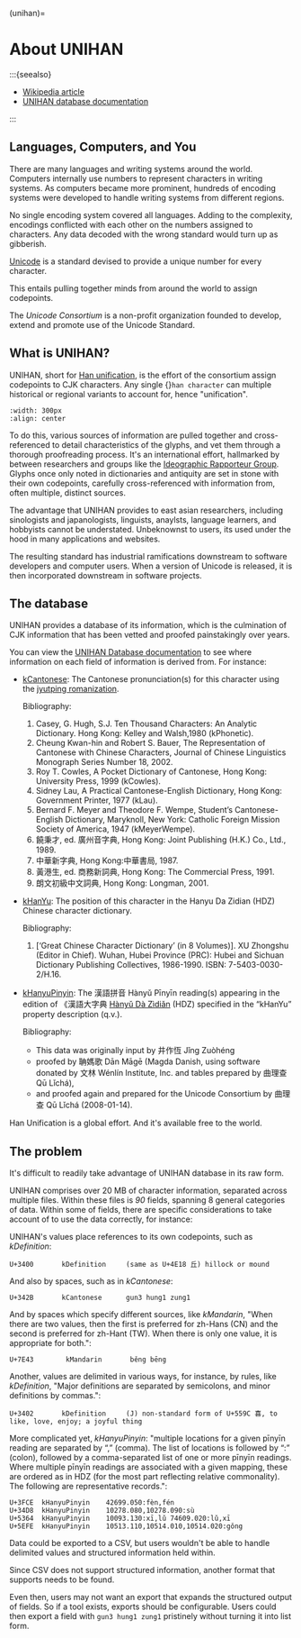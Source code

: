 (unihan)=

# About UNIHAN

:::{seealso}

- [Wikipedia article](<https://en.wikipedia.org/wiki/Han_unification>)
- [UNIHAN database documentation][unihan database documentation]

:::

## Languages, Computers, and You

There are many languages and writing systems around the world. Computers
internally use numbers to represent characters in writing systems. As
computers became more prominent, hundreds of encoding systems were
developed to handle writing systems from different regions.

No single encoding system covered all languages. Adding to the complexity,
encodings conflicted with each other on the numbers assigned to
characters. Any data decoded with the wrong standard would turn up as
gibberish.

[Unicode][unicode] is a standard devised to provide a unique number for every
character.

This entails pulling together minds from around the world to assign codepoints.

The *Unicode Consortium* is a non-profit organization founded to develop,
extend and promote use of the Unicode Standard.

## What is UNIHAN?

UNIHAN, short for [Han unification][han unification], is the effort of the consortium
assign codepoints to CJK characters. Any single {}`han character` can
multiple historical or regional variants to account for, hence "unification".

```{image} _static/img/sword_variants.png
:width: 300px
:align: center

```

To do this, various sources of information are pulled together and cross-referenced
to detail characteristics of the glyphs, and vet them through a thorough
proofreading process. It's an international effort, hallmarked by between
researchers and groups like the [Ideographic Rapporteur Group][ideographic rapporteur group]. Glyphs
once only noted in dictionaries and antiquity are set in stone with
their own codepoints, carefully cross-referenced with information from,
often multiple, distinct sources.

The advantage that UNIHAN provides to east asian researchers, including
sinologists and japanologists, linguists, anaylsts, language learners, and
hobbyists cannot be understated. Unbeknownst to users, its used under the hood
in many applications and websites.

The resulting standard has industrial ramifications downstream to
software developers and computer users. When a version of Unicode is
released, it is then incorporated downstream in software projects.

## The database

UNIHAN provides a database of its information, which is the culmination
of CJK information  that has been vetted and proofed painstakingly over years.

You can view the [UNIHAN Database documentation][unihan database documentation] to see where information
on each field of information is derived from. For instance:

- [kCantonese](<http://www.unicode.org/reports/tr38/#kCantonese>):
  The Cantonese pronunciation(s) for this character using the
  [jyutping romanization][jyutping romanization].

  Bibliography:

  1. Casey, G. Hugh, S.J. Ten Thousand Characters: An Analytic Dictionary. Hong Kong: Kelley and Walsh,1980 (kPhonetic).
  2. Cheung Kwan-hin and Robert S. Bauer, The Representation of Cantonese with Chinese Characters, Journal of Chinese Linguistics Monograph Series Number 18, 2002.
  3. Roy T. Cowles, A Pocket Dictionary of Cantonese, Hong Kong: University Press, 1999 (kCowles).
  4. Sidney Lau, A Practical Cantonese-English Dictionary, Hong Kong: Government Printer, 1977 (kLau).
  5. Bernard F. Meyer and Theodore F. Wempe, Student’s Cantonese-English Dictionary, Maryknoll, New York: Catholic Foreign Mission Society of America, 1947 (kMeyerWempe).
  6. 饒秉才, ed. 廣州音字典, Hong Kong: Joint Publishing (H.K.) Co., Ltd., 1989.
  7. 中華新字典, Hong Kong:中華書局, 1987.
  8. 黃港生, ed. 商務新詞典, Hong Kong: The Commercial Press, 1991.
  9. 朗文初級中文詞典, Hong Kong: Longman, 2001.
- [kHanYu](<http://www.unicode.org/reports/tr38/#kHanYu>): The position of this
  character in the Hanyu Da Zidian (HDZ) Chinese character dictionary.

  Bibliography:

  1. <Hanyu Da Zidian> [‘Great Chinese Character Dictionary’ (in 8 Volumes)]. XU Zhongshu (Editor in Chief). Wuhan, Hubei Province (PRC): Hubei and Sichuan Dictionary Publishing Collectives, 1986-1990. ISBN: 7-5403-0030-2/H.16.
- [kHanyuPinyin](<http://www.unicode.org/reports/tr38/#kHanyuPinyin>):
  The 漢語拼音 Hànyǔ Pīnyīn reading(s) appearing in the edition of 《漢語大字典
  [Hànyǔ Dà Zìdiǎn][hànyǔ dà zìdiǎn] (HDZ) specified in the “kHanYu” property description (q.v.).

  Bibliography:

  - This data was originally input by 井作恆 Jǐng Zuòhéng
  - proofed by 聃媽歌 Dān Māgē (Magda Danish, using software donated by 文林 Wénlín Institute, Inc. and tables prepared by 曲理查 Qū Lǐchá),
  - and proofed again and prepared for the Unicode Consortium by 曲理查 Qū Lǐchá (2008-01-14).

Han Unification is a global effort. And it's available free to the world.

[unicode]: https://en.wikipedia.org/wiki/Unicode

[han unification]: https://en.wikipedia.org/wiki/Han_unification

[ideographic rapporteur group]: https://en.wikipedia.org/wiki/Ideographic_Rapporteur_Group

[han character]: https://en.wikipedia.org/wiki/Chinese_characters

[unihan database documentation]: http://www.unicode.org/reports/tr38/

[jyutping romanization]: https://en.wikipedia.org/wiki/Jyutping

[hànyǔ dà zìdiǎn]: https://en.wikipedia.org/wiki/Hanyu_Da_Zidian

## The problem

It's difficult to readily take advantage of UNIHAN database in its
raw form.

UNIHAN comprises over 20 MB of character information, separated
across multiple files. Within these files is *90* fields, spanning 8
general categories of data. Within some of fields, there are specific
considerations to take account of to use the data correctly, for instance:

UNIHAN's values place references to its own codepoints, such as
*kDefinition*:

```
U+3400       kDefinition     (same as U+4E18 丘) hillock or mound
```

And also by spaces, such as in *kCantonese*:

```
U+342B       kCantonese      gun3 hung1 zung1
```

And by spaces which specify different sources, like *kMandarin*, "When
there are two values, then the first is preferred for zh-Hans (CN) and the
second is preferred for zh-Hant (TW). When there is only one value, it is
appropriate for both.":

```
U+7E43        kMandarin       běng bēng
```

Another, values are delimited in various ways, for instance, by rules,
like *kDefinition*, "Major definitions are separated by semicolons, and minor
definitions by commas.":

```
U+3402       kDefinition     (J) non-standard form of U+559C 喜, to like, love, enjoy; a joyful thing
```

More complicated yet, *kHanyuPinyin*: "multiple locations for a given
pīnyīn reading are separated by “,” (comma). The list of locations is
followed by “:” (colon), followed by a comma-separated list of one or more
pīnyīn readings. Where multiple pīnyīn readings are associated with a
given mapping, these are ordered as in HDZ (for the most part reflecting
relative commonality). The following are representative records.":

```
U+3FCE  kHanyuPinyin    42699.050:fèn,fén
U+34D8  kHanyuPinyin    10278.080,10278.090:sù
U+5364  kHanyuPinyin    10093.130:xī,lǔ 74609.020:lǔ,xī
U+5EFE  kHanyuPinyin    10513.110,10514.010,10514.020:gǒng
```

Data could be exported to a CSV, but users wouldn't be able to
handle delimited values and structured information held within.

Since CSV does not support structured information, another format that
supports needs to be found.

Even then, users may not want an export that expands the structured
output of fields. So if a tool exists, exports should be configurable. Users
could then export a field with `gun3 hung1 zung1` pristinely without
turning it into list form.


